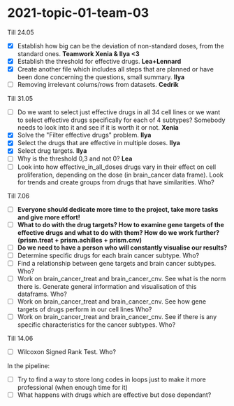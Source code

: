 # 2021-topic-01-team-03

Till 24.05
- [x] Establish how big can be the deviation of non-standard doses, from the standard ones. **Teamwork Xenia & Ilya <3**
- [x] Establish the threshold for effective drugs. **Lea+Lennard**
- [x] Create another file which includes all steps that are planned or have been done concerning the questions, small summary. **Ilya**
- [ ] Removing irrelevant colums/rows from datasets. **Cedrik**

Till 31.05
- [ ] Do we want to select just effective drugs in all 34 cell lines or we want to select effective drugs specifically for each of 4 subtypes? Somebody needs to look into it and see if it is worth it or not. **Xenia**
- [x] Solve the "Filter effective drugs" problem. **Ilya**
- [x] Select the drugs that are effective in multiple doses. **Ilya**
- [x] Select drug targets. **Ilya**
- [ ] Why is the threshold 0,3 and not 0? **Lea**
- [ ] Look into how effective_in_all_doses drugs vary in their effect on cell proliferation, depending on the dose (in brain_cancer data frame). Look for trends and create groups from drugs that have similarities. Who?

Till 7.06
- [ ] **Everyone should dedicate more time to the project, take more tasks and give more effort!**
- [ ] **What to do with the drug targets? How to examine gene targets of the effective drugs and what to do with them? How do we work further? (prism.treat + prism.achilles + prism.cnv)**
- [ ] **Do we need to have a person who will constantly visualise our results?**
- [ ] Determine specific drugs for each brain cancer subtype. Who?
- [ ] Find a relationship between gene targets and brain cancer subtypes. Who?
- [ ] Work on brain_cancer_treat and brain_cancer_cnv. See what is the norm there is. Generate general information and visualisation of this dataframs. Who?
- [ ] Work on brain_cancer_treat and brain_cancer_cnv. See how gene targets of drugs perform in our cell lines Who?
- [ ] Work on brain_cancer_treat and brain_cancer_cnv. See if there is any specific characteristics for the cancer subtypes. Who?

Till 14.06
- [ ] Wilcoxon Signed Rank Test. Who?


In the pipeline:
- [ ] Try to find a way to store long codes in loops just to make it more professional (when enough time for it)
- [ ] What happens with drugs which are effective but dose dependant?
